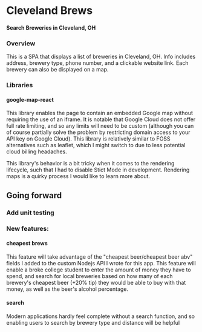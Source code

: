 # Cleveland Brews
#### Search Breweries in Cleveland, OH 

### Overview
This is a SPA that displays a list of breweries in Cleveland, OH. Info includes address, brewery type, phone number, and a clickable website link. Each brewery can also be displayed on a map.

### Libraries 

#### google-map-react

This library enables the page to contain an embedded Google map without requiring the use of an iframe. It is notable that Google Cloud does not offer full rate limiting, and so any limits will need to be custom (although you can of course partially solve the problem by restricting domain access to your API key on Google Cloud). This library is relatively similar to FOSS alternatives such as leaflet, which I might switch to due to less potential cloud billing headaches.

This library's behavior is a bit tricky when it comes to the rendering lifecycle, such that I had to disable Stict Mode in development. Rendering maps is a quirky process I would like to learn more about. 

## Going forward

### Add unit testing

### New features:

#### cheapest brews
This feature will take advantage of the "cheapest beer/cheapest beer abv" fields I added to the custom Nodejs API I wrote for this app. This feature will enable a broke college student to enter the amount of money they have to spend, and search for local breweries based on how many of each brewery's cheapest beer (+20% tip) they would be able to buy with that money, as well as the beer's alcohol percentage.

#### search
Modern applications hardly feel complete without a search function, and so enabling users to search by brewery type and distance will be helpful
